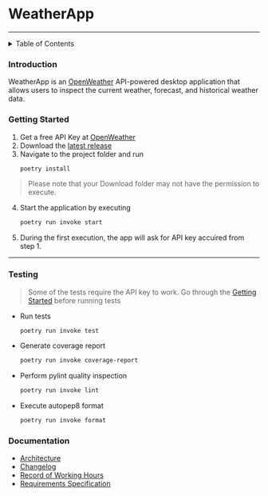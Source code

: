 # WeatherApp
---

<!-- TABLE OF CONTENTS -->
<details>
    <summary>Table of Contents</summary>
    <ol>
        <li>
            <a href="#introduction">Introduction</a>
        </li>
        <li>
            <a href="#installation-instructions">Installation Instructions</a>
        </li>
        <li>
            <a href="#usage">Usage</a>
        </li>
        <li>
            <a href="#documentation">Documentation</a>
        </li>
    </ol>
</details>

### Introduction

WeatherApp is an [OpenWeather](https://openweathermap.org/api) API-powered desktop application that allows users to inspect the current weather, forecast, and historical weather data.

### Getting Started

1. Get a free API Key at [OpenWeather](https://home.openweathermap.org/users/sign_in)
2. Download the
    [latest release](https://github.com/matiasto/ot-harjoitustyo/releases/tag/viikko5)
3. Navigate to the project folder and run 
    ```bash
    poetry install
    ````
> Please note that your Download folder may not have the permission to execute.

4. Start the application by executing
    ```bash
    poetry run invoke start
    ````
5. During the first execution, the app will ask for API key accuired from step 1.
---
### Testing


> Some of the tests require the API key to work. Go through the [Getting Started](#getting-started) before running tests

- Run tests
    ```bash
    poetry run invoke test
    ````
- Generate coverage report
    ```bash
    poetry run invoke coverage-report
    ````
- Perform pylint quality inspection
    ```bash
    poetry run invoke lint
    ````
- Execute autopep8 format
    ```bash
    poetry run invoke format
    ````

### Documentation

- [Architecture](./documentation/architecture.md)
- [Changelog](./documentation/changelog.md)
- [Record of Working Hours](./documentation/record_of_working_hours.md)
- [Requirements Specification](./documentation/requirements_specification.md)

